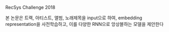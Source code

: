 
RecSys Challenge 2018 

본 논문은 트랙, 아티스트, 앨범, 노래제목을 input으로 하여, embedding representation을 사전학습하고, 이를 다양한 RNN으로 앙상블하는 모델을 제안한다
